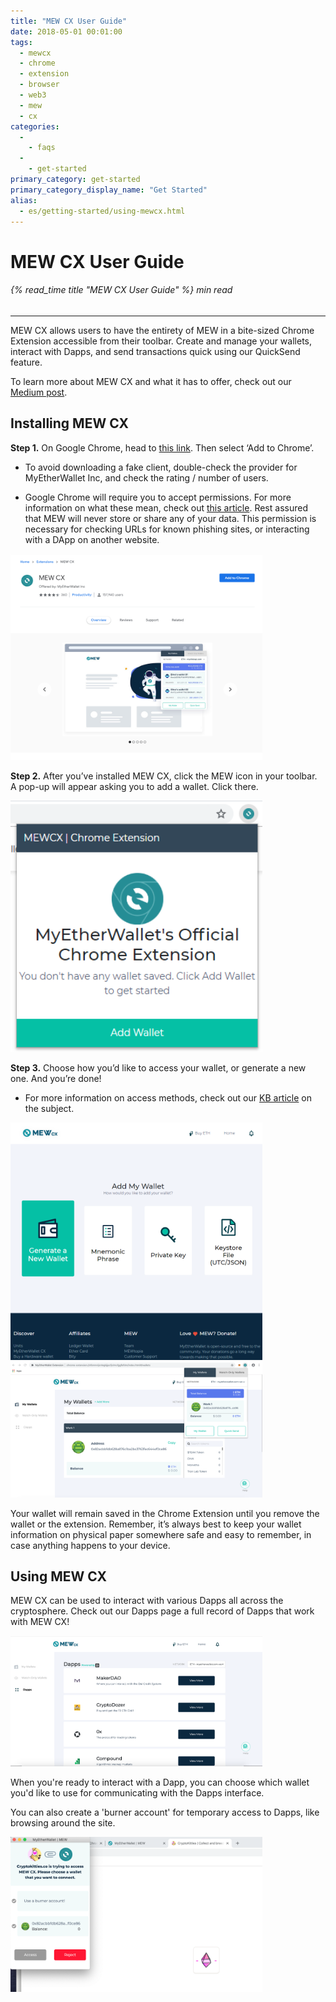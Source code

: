 ```yaml
---
title: "MEW CX User Guide"
date: 2018-05-01 00:01:00
tags:
  - mewcx
  - chrome
  - extension
  - browser
  - web3
  - mew
  - cx
categories:
  - 
    - faqs
  - 
    - get-started
primary_category: get-started
primary_category_display_name: "Get Started"
alias:
  - es/getting-started/using-mewcx.html
---
```


# **MEW CX User Guide**

###### {% read_time title "MEW CX User Guide" %} min read

* * *

MEW CX allows users to have the entirety of MEW in a bite-sized Chrome Extension accessible from their toolbar. Create and manage your wallets, interact with Dapps, and send transactions quick using our QuickSend feature.

To learn more about MEW CX and what it has to offer, check out our [Medium post](https://medium.com/myetherwallet/mew-cx-the-web3-wallet-that-puts-the-user-in-full-control-90452755b4).

## **Installing MEW CX**

**Step 1.** On Google Chrome, head to [this link](https://chrome.google.com/webstore/detail/myetherwallet-extension/nlbmnnijcnlegkjjpcfjclmcfggfefdm?hl=en). Then select ‘Add to Chrome’.

-   To avoid downloading a fake client, double-check the provider for MyEtherWallet Inc, and check the rating / number of users.

-   Google Chrome will require you to accept permissions. For more information on what these mean, check out [this article](https://www.howtogeek.com/291095/why-do-chrome-extensions-need-all-your-data-on-the-websites-you-visit/). Rest assured that MEW will never store or share any of your data. This permission is necessary for checking URLs for known phishing sites, or interacting with a DApp on another website.

<img src="/images/posts/diving-deeper/MEWCX1.png" width="80%" />

**Step 2.** After you’ve installed MEW CX, click the MEW icon in your toolbar. A pop-up will appear asking you to add a wallet. Click there.

<img src="/images/posts/diving-deeper/MEWCX2.png" width="80%" />

**Step 3.** Choose how you’d like to access your wallet, or generate a new one. And you’re done!

-   For more information on access methods, check out our [KB article](/@@@@@@/getting-started/how-to-access-your-wallet/) on the subject.

<img src="/images/posts/diving-deeper/MEWCX3.png" width="80%" />

<img src="/images/posts/diving-deeper/MEWCX4.5.png" width="80%" />

Your wallet will remain saved in the Chrome Extension until you remove the wallet or the extension. Remember, it’s always best to keep your wallet information on physical paper somewhere safe and easy to remember, in case anything happens to your device.

## **Using MEW CX**

MEW CX can be used to interact with various Dapps all across the cryptosphere. Check out our Dapps page a full record of Dapps that work with MEW CX!

<img src="/images/posts/diving-deeper/MEWCX6.png" width="80%" />

When you're ready to interact with a Dapp, you can choose which wallet you'd like to use for communicating with the Dapps interface.

You can also create a 'burner account' for temporary access to Dapps, like browsing around the site.

<img src="/images/posts/diving-deeper/MEWCX7.png" width="80%" />
